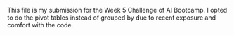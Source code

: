 This file is my submission for the Week 5 Challenge of AI Bootcamp. 
I opted to do the pivot tables instead of grouped by due to recent exposure and comfort with the code.

